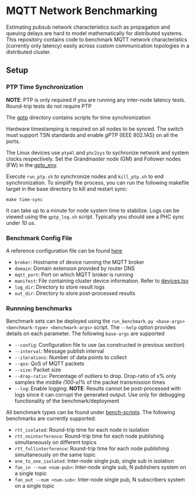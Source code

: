 # MQTT Network Benchmarking

Estimating pubsub network characteristics such as propagation and queuing delays are hard to model mathematically for distributed systems. This repository contains code to benchmark MQTT network characteristics (currently only latency) easily across custom communication topologies in a distributed cluster.

##  Setup
 
### PTP Time Synchronization

**NOTE**: PTP is only required if you are running any inter-node latency tests. Round-trip tests do not require PTP

The [gptp](gptp) directory contains scripts for time synchronization

Hardware timestamping is required on all nodes to be synced. The switch must support TSN standards and enable *gPTP* (IEEE 802.1AS) on all the ports. 

The Linux devices use `ptp4l` and `phc2sys` to sychronize network and system clocks respectively. Set the Grandmaster node (GM) and Follower nodes (FW) in the [gptp_env](gptp/gptp_env.sh). 

Execute `run_ptp.sh` to synchronize nodes and `kill_ptp.sh` to end synchronization. To simplify the process, you can run the following makefile target in the base directory to kill and restart sync:

```shell
make time-sync
```

It can take up to a minute for node system time to stabilize. Logs can be viewed using the `gptp_log.sh` script. Typically you should see a PHC sync under *10 us*.


### Benchmark Config File

A reference configuration file can be found [here](hc-mqtt.cfg)
- `broker`: Hostname of device running the MQTT broker
- `domain`: Domain extension provided by router DNS
- `mqtt_port`: Port on which MQTT broker is running
- `manifest`: File containing cluster device information. Refer to [devices.tsv](devices.tsv)
- `log_dir`: Directory to store result logs
- `out_dir`: Directory to store post-processed results


### Runnning benchmarks

Benchmark sets can be deployed using the `run_benchmark.py <base-args> <benchmark-type> <benchmark-args>` script. The `--help` option provides details on each parameter. The following `base-args` are supported
- `--config`: Configuration file to use (as constructed in previous section)
- `--interval`: Message publish interval
- `--iterations`: Number of data points to collect
- `--qos`: QoS of MQTT packets
- `--size`: Packet size
- `--drop-ratio`: Percentage of outliers to drop. Drop-ratio of *x*% only samples the middle *(100-x)*% of the packet transmission times
- `--log`: Enable logging. **NOTE**: Results cannot be post-processed with logs since it can corrupt the generated output. Use only for debugging functionality of the benchmark/deployment

All benchmark types can be found under [bench-scripts](bench-scripts). The following benchmarks are currently supported:
- `rtt_isolated`: Round-trip time for each node in isolation
- `rtt_nointerference`: Round-trip time for each node publishing simultaneously on different topics
- `rtt_fullinterference`: Round-trip time for each node publishing simultaneously on the same topic
- `one_to_one_isolated`: Inter-node single pub, single sub in isolation
- `fan_in --num <num-pub>`: Inter-node single sub, N publishers system on a single topic
- `fan_out --num <num-sub>`: Inter-node single pub, N subscribers system on a single topic

